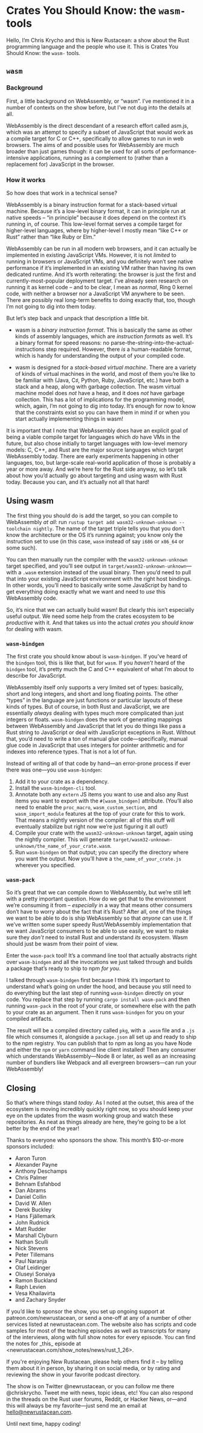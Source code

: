 # Crates You Should Know: the `wasm-` tools

Hello, I’m Chris Krycho and this is New Rustacean: a show about the Rust programming language and the people who use it. This is Crates You Should Know: the `wasm-` tools.

## `wasm`

### Background

First, a little background on WebAssembly, or “wasm”. I’ve mentioned it in a number of contexts on the show before, but I’ve not dug into the details at all.

WebAssembly is the direct descendant of a research effort called asm.js, which was an attempt to specify a subset of JavaScript that would work as a compile target for C or C++, specifically to allow games to run in web browsers. The aims of and possible uses for WebAssembly are much broader than just games though: it can be used for all sorts of performance-intensive applications, running as a complement to (rather than a replacement for) JavaScript in the browser.

### How it works

So how does that work in a technical sense?

WebAssembly is a binary instruction format for a stack-based virtual machine. Because it’s a low-level binary format, it can in principle run at native speeds – “in principle” because it does depend on the context it’s running in, of course. This low-level format serves a compile target for higher-level languages, where by higher-level I mostly mean “like C++ or Rust” rather than “like Ruby or Elm.”

WebAssembly can be run in all modern web browsers, and it can actually be implemented in existing JavaScript VMs. However, it is not *limited* to running in browsers or JavaScript VMs, and you definitely won’t see native performance if it’s implemented in an existing VM rather than having its own dedicated runtime. And it’s worth reiterating: the browser is just the first and currently-most-popular deployment target. I’ve already seen research on running it as kernel code – and to be clear, I mean as *normal*, Ring 0 kernel code, with neither a browser nor a JavaScript VM anywhere to be seen. There are possibly real long-term benefits to doing exactly that, too, though I’m not going to dig into them today.

But let’s step back and unpack that description a little bit.

- wasm is a *binary instruction format*. This is basically the same as other kinds of assembly languages, which are *instruction formats* as well. It’s a binary format for speed reasons: no parse-the-string-into-the-actual-instructions step required. However, there *is* a human-readable format, which is handy for understanding the output of your compiled code. 

- wasm is designed for a *stack-based virtual machine*. There are a variety of kinds of virtual machines in the world, and most of them you’re like to be familiar with (Java, C♯, Python, Ruby, JavaScript, etc.) have both a stack and a heap, along with garbage collection. The wasm virtual machine model does *not* have a heap, and it does *not* have garbage collection. This has a lot of implications for the programming model, which, again, I’m not going to dig into today. It’s enough for now to know that the constraints exist so you can have them in mind if or when you start actually implementing things in wasm!

It is important that I note that WebAssembly does have an explicit goal of being a viable compile target for languages which *do* have VMs in the future, but also chose initially to target languages with low-level memory models: C, C++, and Rust are the major source languages which target WebAssembly today. There are early experiments happening in other languages, too, but large-scale real-world application of those is probably a year or more away. And we’re here for the Rust side anyway, so let’s talk about how you’d actually go about targeting and using wasm with Rust today. Because you can, and it’s actually not all that hard!

## Using wasm

The first thing you should do is add the target, so you can compile to WebAssembly *at all*: run `rustup target add wasm32-unknown-unknown --toolchain nightly`. The name of the target triple tells you that you don’t know the architecture or the OS it’s running against; you know only the instruction set to use (in this case, `wasm` instead of say `i686` or `x86_64` or some such).

You can then manually run the compiler with the `wasm32-unknown-unknown` target specified, and you’ll see output in `target/wasm32-unknown-unknown`—with a `.wasm` extension instead of the usual binary. Then you’d need to pull that into your existing JavaScript environment with the right host bindings. In other words, you’ll need to basically write some JavaScript by hand to get everything doing exactly what we want and need to *use* this WebAssembly code.

So, it’s nice that we can actually build wasm! But clearly this isn’t especially useful output. We need some help from the crates ecosystem to be *productive* with it. And that takes us into the actual *crates you should know* for dealing with wasm.

### `wasm-bindgen`

The first crate you should know about is `wasm-bindgen`. If you’ve heard of the `bindgen` tool, this is like that, but for `wasm`. If you *haven’t* heard of the `bindgen` tool, it’s pretty much the C and C++ equivalent of what I’m about to describe for JavaScript.

WebAssembly itself only supports a very limited set of types: basically, short and long integers, and short and long floating points. The other “types” in the language are just functions or particular layouts of these kinds of types. But of course, in both Rust and JavaScript, we are essentially *always* dealing with types much more complicated than just integers or floats. `wasm-bindgen` does the work of generating mappings between WebAssembly and JavaScript that let you do things like pass a Rust string to JavaScript or deal with JavaScript exceptions in Rust. Without that, you’d need to write a ton of manual glue code—specifically, manual glue code in JavaScript that uses integers for pointer arithmetic and for indexes into reference types. That is not a lot of fun.

Instead of writing all of that code by hand—an error-prone process if ever there was one—you use `wasm-bindgen`:

1. Add it to your crate as a dependency.
2. Install the `wasm-bindgen-cli` tool.
3. Annotate both any `extern` JS items you want to use and also any Rust items you want to export with the `#[wasm_bindgen]` attribute. (You’ll also need to enable the `proc_macro`, `wasm_custom_section`, and `wasm_import_module` features at the top of your crate for this to work. That means a nightly version of the compiler: all of this stuff will eventually stabilize but right now we’re just figuring it all out!)
4. Compile your crate with the `wasm32-unknown-unknown` target, again using the nightly compiler. This will generate `target/wasm32-unknown-unknown/the_name_of_your_crate.wasm`.
5. Run `wasm-bindgen` on that output; you can specify the directory where you want the output. Now you’ll have a `the_name_of_your_crate.js` wherever you specified.



### `wasm-pack`

So it’s great that we can compile down to WebAssembly, but we’re still left with a pretty important question. How do we get that to the environment we’re consuming it from – *especially* in a way that means other consumers don’t have to worry about the fact that it’s Rust? After all, one of the things we want to be able to do is ship WebAssembly so that *anyone* can use it. If we’ve written some super speedy Rust/WebAssembly implementation that we want JavaScript consumers to be able to use easily, we want to make sure they *don’t* need to install Rust and understand *its* ecosystem. Wasm should just be wasm from their point of view.

Enter the `wasm-pack` tool! It’s a command line tool that actually abstracts right over `wasm-bindgen` and all the invocations we just talked through and builds a package that’s ready to ship to npm *for you*.

I talked through `wasm-bindgen` first because I think it’s important to understand what’s going on under the hood, and because you still need to do everything but the last step of running `wasm-bindgen` directly on your code. You replace that step by running `cargo install wasm-pack` and then running `wasm-pack` in the root of your crate, or somewhere else with the path to your crate as an argument. Then it runs `wasm-bindgen` for you on your compiled artifacts.

The result will be a compiled directory called `pkg`, with a `.wasm` file and a `.js` file which consumes it, alongside a `package.json` all set up and ready to ship to the npm registry. You can publish that to npm as long as you have Node and either the `npm` or `yarn` command line client installed! Then any consumer which understands WebAssembly—Node 8 or later, as well as an increasing number of bundlers like Webpack and all evergreen browsers—can run your WebAssembly!

## Closing

So that’s where things stand *today*. As I noted at the outset, this area of the ecosystem is moving incredibly quickly right now, so you should keep your eye on the updates from the wasm working group and watch these repositories. As neat as things already are here, they’re going to be a lot better by the end of the year!

Thanks to everyone who sponsors the show. This month’s $10-or-more sponsors included:

- Aaron Turon
- Alexander Payne
- Anthony Deschamps
- Chris Palmer
- Behnam Esfahbod
- Dan Abrams
- Daniel Collin
- David W. Allen
- Derek Buckley
- Hans Fjällemark
- John Rudnick
- Matt Rudder
- Marshall Clyburn
- Nathan Sculli
- Nick Stevens
- Peter Tillemans
- Paul Naranja
- Olaf Leidinger
- Oluseyi Sonaiya
- Ramon Buckland
- Raph Levien
- Vesa Khailavirta
- and Zachary Snyder

If you’d like to sponsor the show, you set up ongoing support at patreon.com/newrustacean, or send a one-off at any of a number of other services listed at newrustacean.com. The website also has scripts and code samples for most of the teaching episodes as well as transcripts for many of the interviews, along with full show notes for every episode. You can find the notes for \_this\_ episode at \<newrustacean.com/show\_notes/news/rust\_1\_26\>.

If you're enjoying New Rustacean, please help others find it – by telling them about it in person, by sharing it on social media, or by rating and reviewing the show in your favorite podcast directory.

The show is on Twitter @newrustacean, or you can follow me there @chriskrycho. Tweet me with news, topic ideas, etc! You can also respond in the threads on the Rust user forums, Reddit, or Hacker News, or—and this will always be my favorite—just send me an email at hello@newrustacean.com.

Until next time, happy coding!